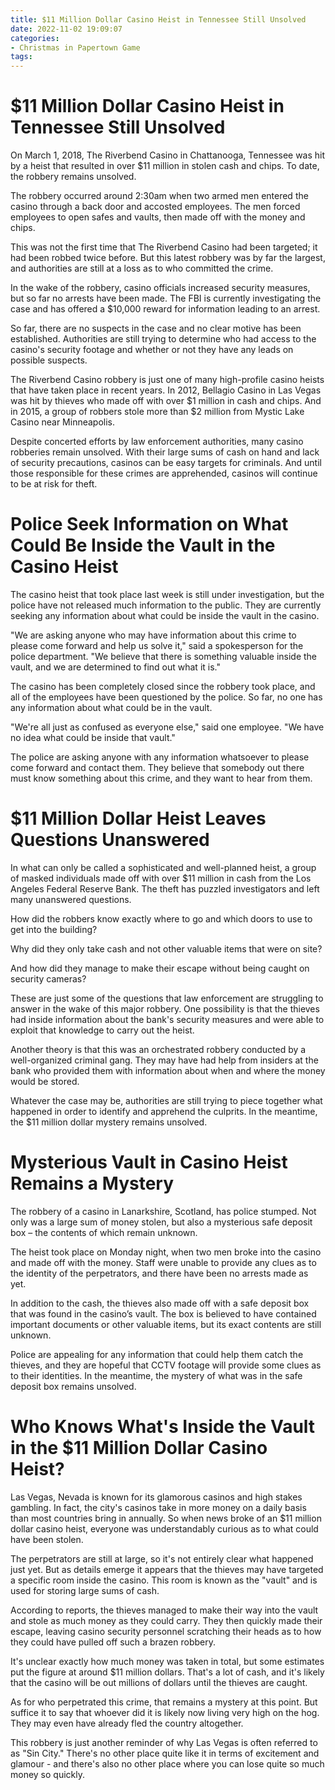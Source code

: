 ```yaml
---
title: $11 Million Dollar Casino Heist in Tennessee Still Unsolved
date: 2022-11-02 19:09:07
categories:
- Christmas in Papertown Game
tags:
---
```



#  $11 Million Dollar Casino Heist in Tennessee Still Unsolved

On March 1, 2018, The Riverbend Casino in Chattanooga, Tennessee was hit by a heist that resulted in over $11 million in stolen cash and chips. To date, the robbery remains unsolved.

The robbery occurred around 2:30am when two armed men entered the casino through a back door and accosted employees. The men forced employees to open safes and vaults, then made off with the money and chips.

This was not the first time that The Riverbend Casino had been targeted; it had been robbed twice before. But this latest robbery was by far the largest, and authorities are still at a loss as to who committed the crime.

In the wake of the robbery, casino officials increased security measures, but so far no arrests have been made. The FBI is currently investigating the case and has offered a $10,000 reward for information leading to an arrest.

So far, there are no suspects in the case and no clear motive has been established. Authorities are still trying to determine who had access to the casino's security footage and whether or not they have any leads on possible suspects.

The Riverbend Casino robbery is just one of many high-profile casino heists that have taken place in recent years. In 2012, Bellagio Casino in Las Vegas was hit by thieves who made off with over $1 million in cash and chips. And in 2015, a group of robbers stole more than $2 million from Mystic Lake Casino near Minneapolis.

Despite concerted efforts by law enforcement authorities, many casino robberies remain unsolved. With their large sums of cash on hand and lack of security precautions, casinos can be easy targets for criminals. And until those responsible for these crimes are apprehended, casinos will continue to be at risk for theft.

#  Police Seek Information on What Could Be Inside the Vault in the Casino Heist

The casino heist that took place last week is still under investigation, but the police have not released much information to the public. They are currently seeking any information about what could be inside the vault in the casino.

"We are asking anyone who may have information about this crime to please come forward and help us solve it," said a spokesperson for the police department. "We believe that there is something valuable inside the vault, and we are determined to find out what it is."

The casino has been completely closed since the robbery took place, and all of the employees have been questioned by the police. So far, no one has any information about what could be in the vault.

"We're all just as confused as everyone else," said one employee. "We have no idea what could be inside that vault."

The police are asking anyone with any information whatsoever to please come forward and contact them. They believe that somebody out there must know something about this crime, and they want to hear from them.

#  $11 Million Dollar Heist Leaves Questions Unanswered

In what can only be called a sophisticated and well-planned heist, a group of masked individuals made off with over $11 million in cash from the Los Angeles Federal Reserve Bank. The theft has puzzled investigators and left many unanswered questions.

How did the robbers know exactly where to go and which doors to use to get into the building?

Why did they only take cash and not other valuable items that were on site?

And how did they manage to make their escape without being caught on security cameras?

These are just some of the questions that law enforcement are struggling to answer in the wake of this major robbery. One possibility is that the thieves had inside information about the bank's security measures and were able to exploit that knowledge to carry out the heist.

Another theory is that this was an orchestrated robbery conducted by a well-organized criminal gang. They may have had help from insiders at the bank who provided them with information about when and where the money would be stored.

Whatever the case may be, authorities are still trying to piece together what happened in order to identify and apprehend the culprits. In the meantime, the $11 million dollar mystery remains unsolved.

#  Mysterious Vault in Casino Heist Remains a Mystery

The robbery of a casino in Lanarkshire, Scotland, has police stumped. Not only was a large sum of money stolen, but also a mysterious safe deposit box – the contents of which remain unknown.

The heist took place on Monday night, when two men broke into the casino and made off with the money. Staff were unable to provide any clues as to the identity of the perpetrators, and there have been no arrests made as yet.

In addition to the cash, the thieves also made off with a safe deposit box that was found in the casino’s vault. The box is believed to have contained important documents or other valuable items, but its exact contents are still unknown.

Police are appealing for any information that could help them catch the thieves, and they are hopeful that CCTV footage will provide some clues as to their identities. In the meantime, the mystery of what was in the safe deposit box remains unsolved.

#  Who Knows What's Inside the Vault in the $11 Million Dollar Casino Heist?

Las Vegas, Nevada is known for its glamorous casinos and high stakes gambling. In fact, the city's casinos take in more money on a daily basis than most countries bring in annually. So when news broke of an $11 million dollar casino heist, everyone was understandably curious as to what could have been stolen.

The perpetrators are still at large, so it's not entirely clear what happened just yet. But as details emerge it appears that the thieves may have targeted a specific room inside the casino. This room is known as the "vault" and is used for storing large sums of cash.

According to reports, the thieves managed to make their way into the vault and stole as much money as they could carry. They then quickly made their escape, leaving casino security personnel scratching their heads as to how they could have pulled off such a brazen robbery.

It's unclear exactly how much money was taken in total, but some estimates put the figure at around $11 million dollars. That's a lot of cash, and it's likely that the casino will be out millions of dollars until the thieves are caught.

As for who perpetrated this crime, that remains a mystery at this point. But suffice it to say that whoever did it is likely now living very high on the hog. They may even have already fled the country altogether.

This robbery is just another reminder of why Las Vegas is often referred to as "Sin City." There's no other place quite like it in terms of excitement and glamour - and there's also no other place where you can lose quite so much money so quickly.